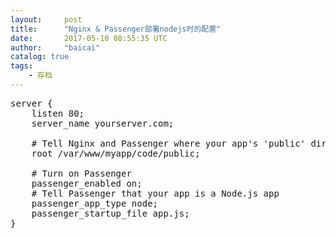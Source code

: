 ```yaml
---
layout:     post
title:      "Nginx & Passenger部署nodejs时的配置"
date:       2017-05-10 08:55:35 UTC
author:     "baicai"
catalog: true
tags:
    - 存档
---
```


<pre>server {
    listen 80;
    server_name yourserver.com;

    # Tell Nginx and Passenger where your app's 'public' directory is
    root /var/www/myapp/code/public;

    # Turn on Passenger
    passenger_enabled on;
    # Tell Passenger that your app is a Node.js app
    passenger_app_type node;
    passenger_startup_file app.js;
}<br></pre>